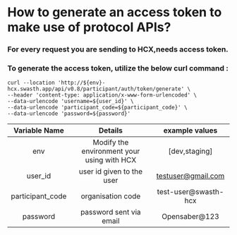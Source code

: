 # How to generate an access token to make use of protocol APIs?

### For every request you are sending to HCX,needs access token.
### To generate the access token, utilize the below curl command :

```postman
curl --location 'http://${env}-hcx.swasth.app/api/v0.8/participant/auth/token/generate' \
--header 'content-type: application/x-www-form-urlencoded' \
--data-urlencode 'username=${user_id}' \
--data-urlencode 'participant_code=${participant_code}' \
--data-urlencode 'password=${password}'
```
|**Variable Name**|**Details**|**example values**|
| :-: | :-: | :-: |
|env|Modify the environment your using with HCX|[dev,staging]|
|user_id|user id given to the user|testuser@gmail.com|
|participant_code|organisation code|test-user@swasth-hcx|
|password|password sent via email|Opensaber@123